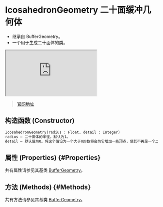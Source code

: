 # IcosahedronGeometry 二十面缓冲几何体

- 继承自 BufferGeometry。
- 一个用于生成二十面体的类。

<iframe id="scene" src="https://threejs.org/docs/scenes/geometry-browser.html#IcosahedronGeometry"></iframe>

>[官网地址](https://threejs.org/docs/index.html#api/zh/geometries/IcosahedronGeometry)

## 构造函数 (Constructor)

```md
IcosahedronGeometry(radius : Float, detail : Integer)
radius — 二十面体的半径，默认为1。
detail — 默认值为0。将这个值设为一个大于0的数将会为它增加一些顶点，使其不再是一个二十面体。当这个值大于1的时候，实际上它将变成一个球体。
```

## 属性 (Properties) {#Properties}

共有属性请参见其基类 [BufferGeometry](../core/BufferGeometry#Properties)。


## 方法 (Methods) {#Methods}

共有方法请参见其基类 [BufferGeometry](../core/BufferGeometry#Methods)。